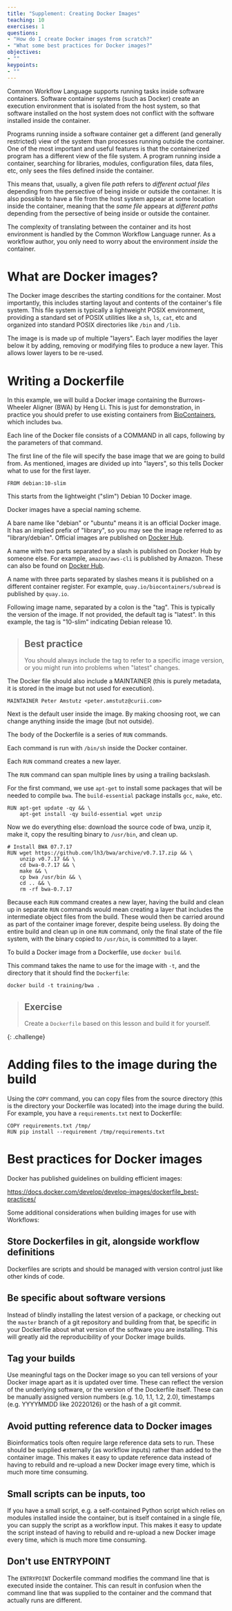 ```yaml
---
title: "Supplement: Creating Docker Images"
teaching: 10
exercises: 1
questions:
- "How do I create Docker images from scratch?"
- "What some best practices for Docker images?"
objectives:
- ""
keypoints:
- ""
---
```


Common Workflow Language supports running tasks inside software
containers.  Software container systems (such as Docker) create an
execution environment that is isolated from the host system, so that
software installed on the host system does not conflict with the
software installed inside the container.

Programs running inside a software container get a different (and
generally restricted) view of the system than processes running
outside the container.  One of the most important and useful features
is that the containerized program has a different view of the file
system.  A program running inside a container, searching for
libraries, modules, configuration files, data files, etc, only sees
the files defined inside the container.

This means that, usually, a given file _path_ refers to _different
actual files_ depending from the persective of being inside or outside
the container.  It is also possible to have a file from the host
system appear at some location inside the container, meaning that the
_same file_ appears at _different paths_ depending from the persective
of being inside or outside the container.

The complexity of translating between the container and its host
environment is handled by the Common Workflow Language runner.  As a
workflow author, you only need to worry about the environment _inside_
the container.

# What are Docker images?

The Docker image describes the starting conditions for the container.
Most importantly, this includes starting layout and contents of the
container's file system.  This file system is typically a lightweight
POSIX environment, providing a standard set of POSIX utilities like a
`sh`, `ls`, `cat`, etc and organized into standard POSIX directories
like `/bin` and `/lib`.

The image is is made up of multiple "layers".  Each layer modifies the
layer below it by adding, removing or modifying files to produce a new
layer.  This allows lower layers to be re-used.

# Writing a Dockerfile

In this example, we will build a Docker image containing the
Burrows-Wheeler Aligner (BWA) by Heng Li.  This is just for
demonstration, in practice you should prefer to use existing
containers from [BioContainers](https://biocontainers.pro/), which
includes `bwa`.

Each line of the Docker file consists of a COMMAND in all caps,
following by the parameters of that command.

The first line of the file will specify the base image that we are
going to build from.  As mentioned, images are divided up into
"layers", so this tells Docker what to use for the first layer.


```
FROM debian:10-slim
```

This starts from the lightweight ("slim") Debian 10 Docker image.

Docker images have a special naming scheme.

A bare name like "debian" or "ubuntu" means it is an official Docker
image.  It has an implied prefix of "library", so you may see the
image referred to as "library/debian".  Official images are published
on [Docker Hub](https://hub.docker.com/search?type=image&image_filter=official).

A name with two parts separated by a slash is published on Docker Hub
by someone else.  For example, `amazon/aws-cli` is published by
Amazon.  These can also be found on [Docker Hub](https://hub.docker.com/search?type=image).

A name with three parts separated by slashes means it is published on
a different container register.  For example,
`quay.io/biocontainers/subread` is published by `quay.io`.

Following image name, separated by a colon is the "tag".  This is
typically the version of the image.  If not provided, the default tag
is "latest".  In this example, the tag is "10-slim" indicating Debian
release 10.

> ## Best practice
>
> You should always include the tag to refer to a specific image
> version, or you might run into problems when "latest" changes.

The Docker file should also include a MAINTAINER (this is purely
metadata, it is stored in the image but not used for execution).

```
MAINTAINER Peter Amstutz <peter.amstutz@curii.com>
```

Next is the default user inside the image.  By making choosing root,
we can change anything inside the image (but not outside).

The body of the Dockerfile is a series of `RUN` commands.

Each command is run with `/bin/sh` inside the Docker container.

Each `RUN` command creates a new layer.

The `RUN` command can span multiple lines by using a trailing
backslash.

For the first command, we use `apt-get` to install some packages that
will be needed to compile `bwa`.  The `build-essential` package
installs `gcc`, `make`, etc.

```
RUN apt-get update -qy && \
	apt-get install -qy build-essential wget unzip
```

Now we do everything else: download the source code of bwa, unzip it,
make it, copy the resulting binary to `/usr/bin`, and clean up.

```
# Install BWA 07.7.17
RUN wget https://github.com/lh3/bwa/archive/v0.7.17.zip && \
	unzip v0.7.17 && \
	cd bwa-0.7.17 && \
	make && \
	cp bwa /usr/bin && \
	cd .. && \
	rm -rf bwa-0.7.17
```

Because each `RUN` command creates a new layer, having the build and
clean up in separate `RUN` commands would mean creating a layer that
includes the intermediate object files from the build.  These would
then be carried around as part of the container image forever, despite
being useless.  By doing the entire build and clean up in one `RUN`
command, only the final state of the file system, with the binary
copied to `/usr/bin`, is committed to a layer.

To build a Docker image from a Dockerfile, use `docker build`.

This command takes the name to use for the image with `-t`, and the
directory that it should find the `Dockerfile`:

```
docker build -t training/bwa .
```

> ## Exercise
>
> Create a `Dockerfile` based on this lesson and build it for yourself.
>
{: .challenge}

# Adding files to the image during the build

Using the `COPY` command, you can copy files from the source directory
(this is the directory your Dockerfile was located) into the image
during the build.  For example, you have a `requirements.txt` next to
Dockerfile:

```
COPY requirements.txt /tmp/
RUN pip install --requirement /tmp/requirements.txt
```

# Best practices for Docker images

Docker has published guidelines on building efficient images:

https://docs.docker.com/develop/develop-images/dockerfile_best-practices/

Some additional considerations when building images for use with Workflows:

## Store Dockerfiles in git, alongside workflow definitions

Dockerfiles are scripts and should be managed with version control
just like other kinds of code.

## Be specific about software versions

Instead of blindly installing the latest version of a package, or
checking out the `master` branch of a git repository and building from
that, be specific in your Dockerfile about what version of the
software you are installing.  This will greatly aid the
reproducibility of your Docker image builds.

## Tag your builds

Use meaningful tags on the Docker image so you can tell versions of
your Docker image apart as it is updated over time.  These can reflect
the version of the underlying software, or the version of the
Dockerfile itself.  These can be manually assigned version numbers
(e.g. 1.0, 1.1, 1.2, 2.0), timestamps (e.g. YYYYMMDD like 20220126) or
the hash of a git commit.

## Avoid putting reference data to Docker images

Bioinformatics tools often require large reference data sets to run.
These should be supplied externally (as workflow inputs) rather than
added to the container image.  This makes it easy to update reference
data instead of having to rebuild and re-upload a new Docker image
every time, which is much more time consuming.

## Small scripts can be inputs, too

If you have a small script, e.g. a self-contained Python script which
relies on modules installed inside the container, but is itself
contained in a single file, you can supply the script as a workflow
input.  This makes it easy to update the script instead of having to
rebuild and re-upload a new Docker image every time, which is much
more time consuming.

## Don't use ENTRYPOINT

The `ENTRYPOINT` Dockerfile command modifies the command line that is executed
inside the container.  This can result in confusion when the command
line that was supplied to the container and the command that actually
runs are different.
